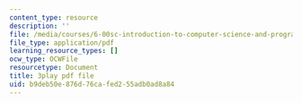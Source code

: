 ```yaml
---
content_type: resource
description: ''
file: /media/courses/6-00sc-introduction-to-computer-science-and-programming-spring-2011/b9deb50e876d76cafed255adb0ad8a84_yVkt3Px4KHA.pdf
file_type: application/pdf
learning_resource_types: []
ocw_type: OCWFile
resourcetype: Document
title: 3play pdf file
uid: b9deb50e-876d-76ca-fed2-55adb0ad8a84
---
```

